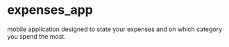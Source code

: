 # expenses_app

mobile application designed to state your expenses and on which category you spend the most.
